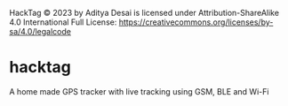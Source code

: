 HackTag © 2023 by Aditya Desai is licensed under Attribution-ShareAlike 4.0 International
Full License: https://creativecommons.org/licenses/by-sa/4.0/legalcode

# hacktag
A home made GPS tracker with live tracking using GSM, BLE and Wi-Fi
